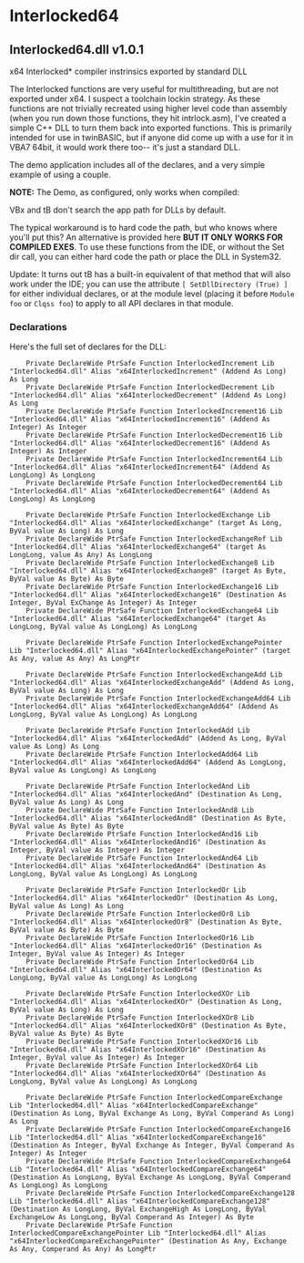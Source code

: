 # Interlocked64
## Interlocked64.dll v1.0.1
x64 Interlocked* compiler instrinsics exported by standard DLL

The Interlocked functions are very useful for multithreading, but are not exported under x64. I suspect a toolchain lockin strategy. As these functions are not trivially recreated using higher level code than assembly (when you run down those functions, they hit intrlock.asm), I've created a simple C++ DLL to turn them back into exported functions. This is primarily intended for use in twinBASIC, but if anyone did come up with a use for it in VBA7 64bit, it would work there too-- it's just a standard DLL.

The demo application includes all of the declares, and a very simple example of using a couple. 

**NOTE:** The Demo, as configured, only works when compiled:

VBx and tB don't search the app path for DLLs by default.

The typical workaround is to hard code the path, but who knows where you'll put this? An alternative is provided here **BUT IT ONLY WORKS FOR COMPILED EXES**.
To use these functions from the IDE, or without the Set dir call, you can either hard code the path or place the DLL in System32.

Update: It turns out tB has a built-in equivalent of that method that will also work under the IDE; you can use the attribute `[ SetDllDirectory (True) ]` for either individual declares, or at the module level (placing it before `Module foo` or `Clqss foo`) to apply to all API declares in that module.

### Declarations
Here's the full set of declares for the DLL:

```
    Private DeclareWide PtrSafe Function InterlockedIncrement Lib "Interlocked64.dll" Alias "x64InterlockedIncrement" (Addend As Long) As Long
    Private DeclareWide PtrSafe Function InterlockedDecrement Lib "Interlocked64.dll" Alias "x64InterlockedDecrement" (Addend As Long) As Long
    Private DeclareWide PtrSafe Function InterlockedIncrement16 Lib "Interlocked64.dll" Alias "x64InterlockedIncrement16" (Addend As Integer) As Integer
    Private DeclareWide PtrSafe Function InterlockedDecrement16 Lib "Interlocked64.dll" Alias "x64InterlockedDecrement16" (Addend As Integer) As Integer
    Private DeclareWide PtrSafe Function InterlockedIncrement64 Lib "Interlocked64.dll" Alias "x64InterlockedIncrement64" (Addend As LongLong) As LongLong
    Private DeclareWide PtrSafe Function InterlockedDecrement64 Lib "Interlocked64.dll" Alias "x64InterlockedDecrement64" (Addend As LongLong) As LongLong
    
    Private DeclareWide PtrSafe Function InterlockedExchange Lib "Interlocked64.dll" Alias "x64InterlockedExchange" (target As Long, ByVal value As Long) As Long
    Private DeclareWide PtrSafe Function InterlockedExchangeRef Lib "Interlocked64.dll" Alias "x64InterlockedExchange64" (target As LongLong, value As Any) As LongLong
    Private DeclareWide PtrSafe Function InterlockedExchange8 Lib "Interlocked64.dll" Alias "x64InterlockedExchange8" (target As Byte, ByVal value As Byte) As Byte
    Private DeclareWide PtrSafe Function InterlockedExchange16 Lib "Interlocked64.dll" Alias "x64InterlockedExchange16" (Destination As Integer, ByVal ExChange As Integer) As Integer
    Private DeclareWide PtrSafe Function InterlockedExchange64 Lib "Interlocked64.dll" Alias "x64InterlockedExchange64" (target As LongLong, ByVal value As LongLong) As LongLong
    
    Private DeclareWide PtrSafe Function InterlockedExchangePointer Lib "Interlocked64.dll" Alias "x64InterlockedExchangePointer" (target As Any, value As Any) As LongPtr
    
    Private DeclareWide PtrSafe Function InterlockedExchangeAdd Lib "Interlocked64.dll" Alias "x64InterlockedExchangeAdd" (Addend As Long, ByVal value As Long) As Long
    Private DeclareWide PtrSafe Function InterlockedExchangeAdd64 Lib "Interlocked64.dll" Alias "x64InterlockedExchangeAdd64" (Addend As LongLong, ByVal value As LongLong) As LongLong
   
    Private DeclareWide PtrSafe Function InterlockedAdd Lib "Interlocked64.dll" Alias "x64InterlockedAdd" (Addend As Long, ByVal value As Long) As Long
    Private DeclareWide PtrSafe Function InterlockedAdd64 Lib "Interlocked64.dll" Alias "x64InterlockedAdd64" (Addend As LongLong, ByVal value As LongLong) As LongLong
    
    Private DeclareWide PtrSafe Function InterlockedAnd Lib "Interlocked64.dll" Alias "x64InterlockedAnd" (Destination As Long, ByVal value As Long) As Long
    Private DeclareWide PtrSafe Function InterlockedAnd8 Lib "Interlocked64.dll" Alias "x64InterlockedAnd8" (Destination As Byte, ByVal value As Byte) As Byte
    Private DeclareWide PtrSafe Function InterlockedAnd16 Lib "Interlocked64.dll" Alias "x64InterlockedAnd16" (Destination As Integer, ByVal value As Integer) As Integer
    Private DeclareWide PtrSafe Function InterlockedAnd64 Lib "Interlocked64.dll" Alias "x64InterlockedAnd64" (Destination As LongLong, ByVal value As LongLong) As LongLong
    
    Private DeclareWide PtrSafe Function InterlockedOr Lib "Interlocked64.dll" Alias "x64InterlockedOr" (Destination As Long, ByVal value As Long) As Long
    Private DeclareWide PtrSafe Function InterlockedOr8 Lib "Interlocked64.dll" Alias "x64InterlockedOr8" (Destination As Byte, ByVal value As Byte) As Byte
    Private DeclareWide PtrSafe Function InterlockedOr16 Lib "Interlocked64.dll" Alias "x64InterlockedOr16" (Destination As Integer, ByVal value As Integer) As Integer
    Private DeclareWide PtrSafe Function InterlockedOr64 Lib "Interlocked64.dll" Alias "x64InterlockedOr64" (Destination As LongLong, ByVal value As LongLong) As LongLong

    Private DeclareWide PtrSafe Function InterlockedXOr Lib "Interlocked64.dll" Alias "x64InterlockedXOr" (Destination As Long, ByVal value As Long) As Long
    Private DeclareWide PtrSafe Function InterlockedXOr8 Lib "Interlocked64.dll" Alias "x64InterlockedXOr8" (Destination As Byte, ByVal value As Byte) As Byte
    Private DeclareWide PtrSafe Function InterlockedXOr16 Lib "Interlocked64.dll" Alias "x64InterlockedXOr16" (Destination As Integer, ByVal value As Integer) As Integer
    Private DeclareWide PtrSafe Function InterlockedXOr64 Lib "Interlocked64.dll" Alias "x64InterlockedXOr64" (Destination As LongLong, ByVal value As LongLong) As LongLong

    Private DeclareWide PtrSafe Function InterlockedCompareExchange Lib "Interlocked64.dll" Alias "x64InterlockedCompareExchange" (Destination As Long, ByVal Exchange As Long, ByVal Comperand As Long) As Long
    Private DeclareWide PtrSafe Function InterlockedCompareExchange16 Lib "Interlocked64.dll" Alias "x64InterlockedCompareExchange16" (Destination As Integer, ByVal Exchange As Integer, ByVal Comperand As Integer) As Integer
    Private DeclareWide PtrSafe Function InterlockedCompareExchange64 Lib "Interlocked64.dll" Alias "x64InterlockedCompareExchange64" (Destination As LongLong, ByVal Exchange As LongLong, ByVal Comperand As LongLong) As LongLong
    Private DeclareWide PtrSafe Function InterlockedCompareExchange128 Lib "Interlocked64.dll" Alias "x64InterlockedCompareExchange128" (Destination As LongLong, ByVal ExchangeHigh As LongLong, ByVal ExchangeLow As LongLong, ByVal Comperand As Integer) As Byte
    Private DeclareWide PtrSafe Function InterlockedCompareExchangePointer Lib "Interlocked64.dll" Alias "x64InterlockedCompareExchangePointer" (Destination As Any, Exchange As Any, Comperand As Any) As LongPtr
```
